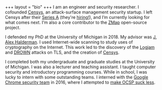 +++
layout = "bio"
+++
I am an engineer and security researcher. I cofounded [Censys][censys], an
attack-surface management security startup. I left Censys after their [Series
A][censys-raise] (they're [hiring!][censys-careers]), and I’m currently
looking for what comes next. I’m also a core contributor to the [ZMap][zmap]
open-source project.

I defended my PhD at the University of Michigan in 2018. My advisor was [J.
Alex Halderman][jhalderm]. I used Internet-wide scanning to study uses of
cryptography on the Internet. This work led to the discovery of the
[Logjam][logjam] and [DROWN][drown] attacks on TLS, and the creation of
[Censys][censys].

I completed both my undergraduate and graduate studies at the University of
Michigan. I was also a lecturer and teaching assistant. I taught computer
security and introductory programming courses. While in school, I was lucky
to intern with some outstanding teams. I interned with the [Google Chrome
security team][chromesecurity] in 2016, where I attempted to [make OCSP suck
less][expect-staple].

[censys]: https://censys.io
[censys-raise]: https://venturebeat.com/2020/08/05/censys-raises-15-5-million-to-bring-attack-surface-management-to-more-companies/
[censys-careers]: https://censys.io/careers
[chromesecurity]: https://www.chromium.org/Home/chromium-security
[drown]: https://drownattack.com
[duo]: https://duo.com
[expect-staple]: https://docs.google.com/document/d/1aISglJIIwglcOAhqNfK-2vtQl-_dWAapc-VLDh-9-BE/edit
[jhalderm]: https://jhalderm.com
[logjam]: https://weakdh.org
[zmap]: https://zmap.io
